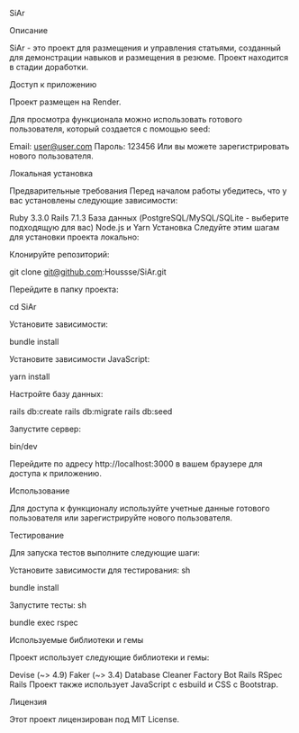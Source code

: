 SiAr

Описание

SiAr - это проект для размещения и управления статьями, созданный для демонстрации навыков и размещения в резюме. Проект находится в стадии доработки.

Доступ к приложению

Проект размещен на Render.

Для просмотра функционала можно использовать готового пользователя, который создается с помощью seed:

Email: user@user.com
Пароль: 123456
Или вы можете зарегистрировать нового пользователя.

Локальная установка

Предварительные требования
Перед началом работы убедитесь, что у вас установлены следующие зависимости:

Ruby 3.3.0
Rails 7.1.3
База данных (PostgreSQL/MySQL/SQLite - выберите подходящую для вас)
Node.js и Yarn
Установка
Следуйте этим шагам для установки проекта локально:

Клонируйте репозиторий:

git clone git@github.com:Houssse/SiAr.git

Перейдите в папку проекта:

cd SiAr

Установите зависимости:

bundle install

Установите зависимости JavaScript:

yarn install

Настройте базу данных:

rails db:create
rails db:migrate
rails db:seed

Запустите сервер:

bin/dev

Перейдите по адресу http://localhost:3000 в вашем браузере для доступа к приложению.

Использование

Для доступа к функционалу используйте учетные данные готового пользователя или зарегистрируйте нового пользователя.

Тестирование

Для запуска тестов выполните следующие шаги:

Установите зависимости для тестирования:
sh

bundle install

Запустите тесты:
sh

bundle exec rspec

Используемые библиотеки и гемы

Проект использует следующие библиотеки и гемы:

Devise (~> 4.9)
Faker (~> 3.4)
Database Cleaner
Factory Bot Rails
RSpec Rails
Проект также использует JavaScript с esbuild и CSS с Bootstrap.

Лицензия

Этот проект лицензирован под MIT License.
